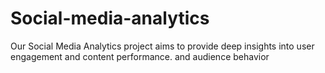 # Social-media-analytics
Our Social Media Analytics project aims to provide deep insights into user engagement and content performance. and audience behavior
